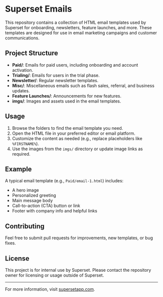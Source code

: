 # Superset Emails

This repository contains a collection of HTML email templates used by Superset for onboarding, newsletters, feature launches, and more. These templates are designed for use in email marketing campaigns and customer communications.

## Project Structure

- **Paid/**: Emails for paid users, including onboarding and account activation.
- **Trialing/**: Emails for users in the trial phase.
- **Newsletter/**: Regular newsletter templates.
- **Misc/**: Miscellaneous emails such as flash sales, referral, and business updates.
- **Feature Launches/**: Announcements for new features.
- **imgs/**: Images and assets used in the email templates.

## Usage

1. Browse the folders to find the email template you need.
2. Open the HTML file in your preferred editor or email platform.
3. Customize the content as needed (e.g., replace placeholders like `%FIRSTNAME%`).
4. Use the images from the `imgs/` directory or update image links as required.

## Example

A typical email template (e.g., `Paid/email-1.html`) includes:
- A hero image
- Personalized greeting
- Main message body
- Call-to-action (CTA) button or link
- Footer with company info and helpful links

## Contributing

Feel free to submit pull requests for improvements, new templates, or bug fixes.

## License

This project is for internal use by Superset. Please contact the repository owner for licensing or usage outside of Superset.

---

For more information, visit [supersetapp.com](https://supersetapp.com). 
